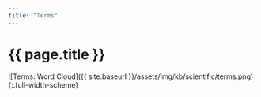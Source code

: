 ```yaml
---
title: "Terms"
---
```


# {{ page.title }}

![Terms: Word Cloud]({{ site.baseurl }}/assets/img/kb/scientific/terms.png){:.full-width-scheme}
